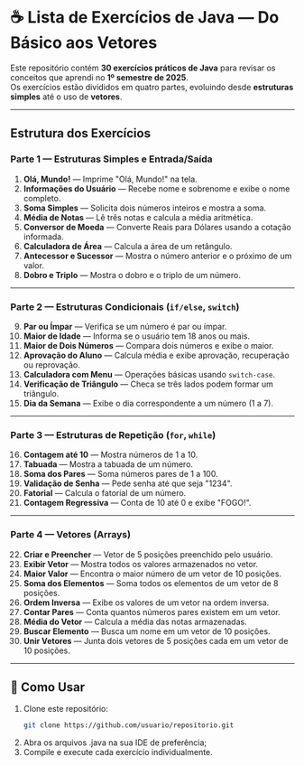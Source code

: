 # ☕ Lista de Exercícios de Java — Do Básico aos Vetores

Este repositório contém **30 exercícios práticos de Java** para revisar os conceitos que aprendi no **1º semestre de 2025**.  
Os exercícios estão divididos em quatro partes, evoluindo desde **estruturas simples** até o uso de **vetores**.

---

## Estrutura dos Exercícios

### **Parte 1 — Estruturas Simples e Entrada/Saída**
1. **Olá, Mundo!** — Imprime "Olá, Mundo!" na tela.  
2. **Informações do Usuário** — Recebe nome e sobrenome e exibe o nome completo.  
3. **Soma Simples** — Solicita dois números inteiros e mostra a soma.  
4. **Média de Notas** — Lê três notas e calcula a média aritmética.  
5. **Conversor de Moeda** — Converte Reais para Dólares usando a cotação informada.  
6. **Calculadora de Área** — Calcula a área de um retângulo.  
7. **Antecessor e Sucessor** — Mostra o número anterior e o próximo de um valor.  
8. **Dobro e Triplo** — Mostra o dobro e o triplo de um número.  

---

### **Parte 2 — Estruturas Condicionais (`if/else`, `switch`)**
9. **Par ou Ímpar** — Verifica se um número é par ou ímpar.  
10. **Maior de Idade** — Informa se o usuário tem 18 anos ou mais.  
11. **Maior de Dois Números** — Compara dois números e exibe o maior.  
12. **Aprovação do Aluno** — Calcula média e exibe aprovação, recuperação ou reprovação.  
13. **Calculadora com Menu** — Operações básicas usando `switch-case`.  
14. **Verificação de Triângulo** — Checa se três lados podem formar um triângulo.  
15. **Dia da Semana** — Exibe o dia correspondente a um número (1 a 7).  

---

### **Parte 3 — Estruturas de Repetição (`for`, `while`)**
16. **Contagem até 10** — Mostra números de 1 a 10.  
17. **Tabuada** — Mostra a tabuada de um número.  
18. **Soma dos Pares** — Soma números pares de 1 a 100.  
19. **Validação de Senha** — Pede senha até que seja "1234".  
20. **Fatorial** — Calcula o fatorial de um número.  
21. **Contagem Regressiva** — Conta de 10 até 0 e exibe "FOGO!".  

---

### **Parte 4 — Vetores (Arrays)**
22. **Criar e Preencher** — Vetor de 5 posições preenchido pelo usuário.  
23. **Exibir Vetor** — Mostra todos os valores armazenados no vetor.  
24. **Maior Valor** — Encontra o maior número de um vetor de 10 posições.  
25. **Soma dos Elementos** — Soma todos os elementos de um vetor de 8 posições.  
26. **Ordem Inversa** — Exibe os valores de um vetor na ordem inversa.  
27. **Contar Pares** — Conta quantos números pares existem em um vetor.  
28. **Média do Vetor** — Calcula a média das notas armazenadas.  
29. **Buscar Elemento** — Busca um nome em um vetor de 10 posições.  
30. **Unir Vetores** — Junta dois vetores de 5 posições cada em um vetor de 10 posições.  

---

## 🤔 Como Usar
1. Clone este repositório:
   ```bash
   git clone https://github.com/usuario/repositorio.git
2. Abra os arquivos .java na sua IDE de preferência;
3. Compile e execute cada exercício individualmente.
